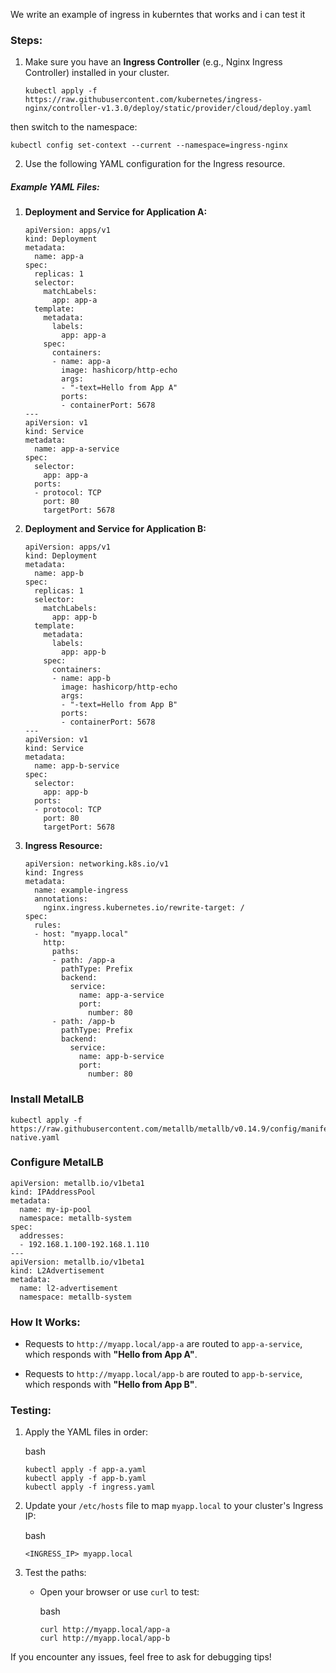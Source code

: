 
We write an example of ingress in kuberntes that works and i can test it

### Steps:

1.  Make sure you have an **Ingress Controller** (e.g., Nginx Ingress Controller) installed in your cluster.
	
		kubectl apply -f https://raw.githubusercontent.com/kubernetes/ingress-nginx/controller-v1.3.0/deploy/static/provider/cloud/deploy.yaml

then switch to the namespace:

	kubectl config set-context --current --namespace=ingress-nginx
    
2.  Use the following YAML configuration for the Ingress resource.
    

##### Example YAML Files:

1.  **Deployment and Service for Application A:**
    

	
		apiVersion: apps/v1
		kind: Deployment
		metadata:
		  name: app-a
		spec:
		  replicas: 1
		  selector:
		    matchLabels:
		      app: app-a
		  template:
		    metadata:
		      labels:
		        app: app-a
		    spec:
		      containers:
		      - name: app-a
		        image: hashicorp/http-echo
		        args:
		        - "-text=Hello from App A"
		        ports:
		        - containerPort: 5678
		---
		apiVersion: v1
		kind: Service
		metadata:
		  name: app-a-service
		spec:
		  selector:
		    app: app-a
		  ports:
		  - protocol: TCP
		    port: 80
		    targetPort: 5678



2.  **Deployment and Service for Application B:**
    

		apiVersion: apps/v1
		kind: Deployment
		metadata:
		  name: app-b
		spec:
		  replicas: 1
		  selector:
		    matchLabels:
		      app: app-b
		  template:
		    metadata:
		      labels:
		        app: app-b
		    spec:
		      containers:
		      - name: app-b
		        image: hashicorp/http-echo
		        args:
		        - "-text=Hello from App B"
		        ports:
		        - containerPort: 5678
		---
		apiVersion: v1
		kind: Service
		metadata:
		  name: app-b-service
		spec:
		  selector:
		    app: app-b
		  ports:
		  - protocol: TCP
		    port: 80
		    targetPort: 5678



3.  **Ingress Resource:**
    

		apiVersion: networking.k8s.io/v1
		kind: Ingress
		metadata:
		  name: example-ingress
		  annotations:
		    nginx.ingress.kubernetes.io/rewrite-target: /
		spec:
		  rules:
		  - host: "myapp.local"
		    http:
		      paths:
		      - path: /app-a
		        pathType: Prefix
		        backend:
		          service:
		            name: app-a-service
		            port:
		              number: 80
		      - path: /app-b
		        pathType: Prefix
		        backend:
		          service:
		            name: app-b-service
		            port:
		              number: 80
              

### Install MetalLB
	kubectl apply -f https://raw.githubusercontent.com/metallb/metallb/v0.14.9/config/manifests/metallb-native.yaml

### Configure MetalLB

	apiVersion: metallb.io/v1beta1
	kind: IPAddressPool
	metadata:
	  name: my-ip-pool
	  namespace: metallb-system
	spec:
	  addresses:
	  - 192.168.1.100-192.168.1.110
	---
	apiVersion: metallb.io/v1beta1
	kind: L2Advertisement
	metadata:
	  name: l2-advertisement
	  namespace: metallb-system


### How It Works:

-   Requests to `http://myapp.local/app-a` are routed to `app-a-service`, which responds with **"Hello from App A"**.
    
-   Requests to `http://myapp.local/app-b` are routed to `app-b-service`, which responds with **"Hello from App B"**.
    

### Testing:

1.  Apply the YAML files in order:
    
    bash
    
    ```
    kubectl apply -f app-a.yaml
    kubectl apply -f app-b.yaml
    kubectl apply -f ingress.yaml
    
    ```
    
2.  Update your `/etc/hosts` file to map `myapp.local` to your cluster's Ingress IP:
    
    bash
    
    ```
    <INGRESS_IP> myapp.local
    
    ```
    
3.  Test the paths:
    
    -   Open your browser or use `curl` to test:
        
        bash
        
        ```
        curl http://myapp.local/app-a
        curl http://myapp.local/app-b
        
        ```
        

If you encounter any issues, feel free to ask for debugging tips!
